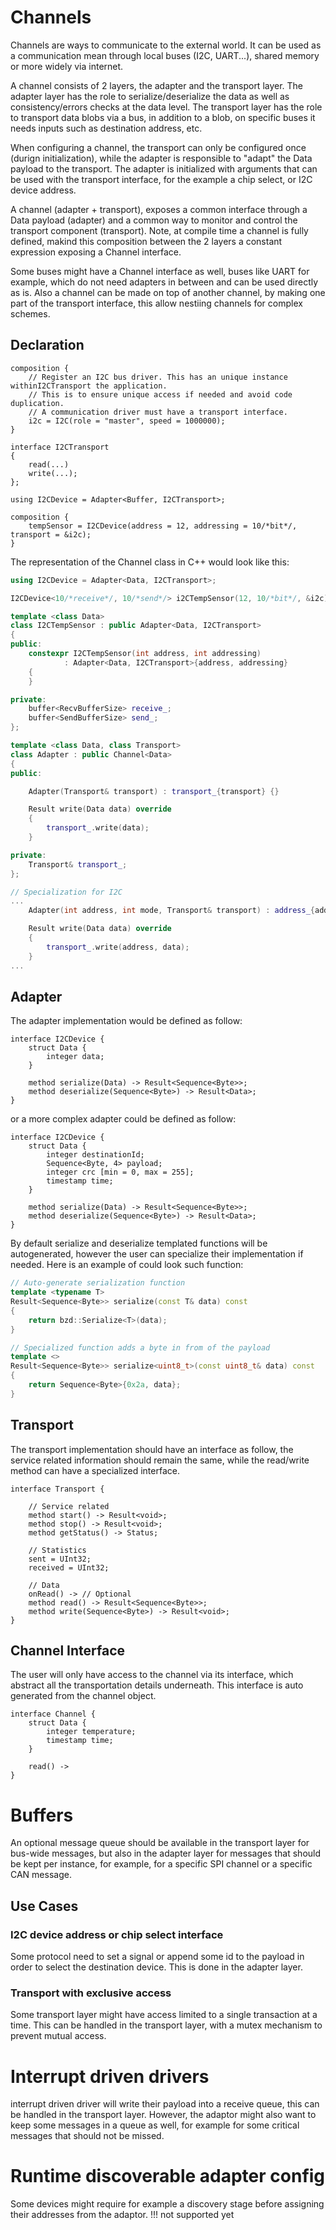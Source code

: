 # Channels

Channels are ways to communicate to the external world.
It can be used as a communication mean through local buses (I2C, UART...), shared memory or more widely via internet.

A channel consists of 2 layers, the adapter and the transport layer.
The adapter layer has the role to serialize/deserialize the data as well as consistency/errors checks at the data level.
The transport layer has the role to transport data blobs via a bus, in addition to a blob, on specific buses it needs inputs
such as destination address, etc.

When configuring a channel, the transport can only be configured once (durign initialization), while the adapter
is responsible to "adapt" the Data payload to the transport. The adapter is initialized with arguments
that can be used with the transport interface, for the example a chip select, or I2C device address.

A channel (adapter + transport), exposes a common interface through a Data payload (adapter) and a common way to
monitor and control the transport component (transport).
Note, at compile time a channel is fully defined, makind this composition between the 2 layers a constant expression
exposing a Channel<Data> interface.

Some buses might have a Channel interface as well, buses like UART for example, which do not need adapters in between and
can be used directly as is.
Also a channel can be made on top of another channel, by making one part of the transport interface, this allow nestiing channels
for complex schemes.

## Declaration

```
composition {
	// Register an I2C bus driver. This has an unique instance withinI2CTransport the application.
	// This is to ensure unique access if needed and avoid code duplication.
	// A communication driver must have a transport interface.
	i2c = I2C(role = "master", speed = 1000000);
}

interface I2CTransport
{
	read(...)
	write(...);
};

using I2CDevice = Adapter<Buffer, I2CTransport>;

composition {
	tempSensor = I2CDevice(address = 12, addressing = 10/*bit*/, transport = &i2c);
}
```

The representation of the Channel class in C++ would look like this:

```C++
using I2CDevice = Adapter<Data, I2CTransport>;

I2CDevice<10/*receive*/, 10/*send*/> i2CTempSensor(12, 10/*bit*/, &i2c);

template <class Data>
class I2CTempSensor : public Adapter<Data, I2CTransport>
{
public:
	constexpr I2CTempSensor(int address, int addressing)
			: Adapter<Data, I2CTransport>{address, addressing}
	{
	}

private:
	buffer<RecvBufferSize> receive_;
	buffer<SendBufferSize> send_;
};

template <class Data, class Transport>
class Adapter : public Channel<Data>
{
public:

	Adapter(Transport& transport) : transport_{transport} {}

	Result write(Data data) override
	{
		transport_.write(data);
	}

private:
	Transport& transport_;
};

// Specialization for I2C
...
	Adapter(int address, int mode, Transport& transport) : address_{address}, mode_{mode}, transport_{transport} {}

	Result write(Data data) override
	{
		transport_.write(address, data);
	}
...
```

## Adapter

The adapter implementation would be defined as follow:

```
interface I2CDevice {
	struct Data {
		integer data;
	}

	method serialize(Data) -> Result<Sequence<Byte>>;
	method deserialize(Sequence<Byte>) -> Result<Data>;
}
```

or a more complex adapter could be defined as follow:

```
interface I2CDevice {
	struct Data {
		integer destinationId;
		Sequence<Byte, 4> payload;
		integer crc [min = 0, max = 255];
		timestamp time;
	}

	method serialize(Data) -> Result<Sequence<Byte>>;
	method deserialize(Sequence<Byte>) -> Result<Data>;
}
```

By default serialize and deserialize templated functions will be autogenerated,
however the user can specialize their implementation if needed.
Here is an example of could look such function:

```c++
// Auto-generate serialization function
template <typename T>
Result<Sequence<Byte>> serialize(const T& data) const
{
	return bzd::Serialize<T>(data);
}

// Specialized function adds a byte in from of the payload
template <>
Result<Sequence<Byte>> serialize<uint8_t>(const uint8_t& data) const
{
	return Sequence<Byte>{0x2a, data};
}
```

## Transport

The transport implementation should have an interface as follow, the service related information
should remain the same, while the read/write method can have a specialized interface.

```
interface Transport {

	// Service related
	method start() -> Result<void>;
	method stop() -> Result<void>;
	method getStatus() -> Status;

	// Statistics
	sent = UInt32;
	received = UInt32;

	// Data
	onRead() -> // Optional
	method read() -> Result<Sequence<Byte>>;
	method write(Sequence<Byte>) -> Result<void>;
}
```

## Channel Interface

The user will only have access to the channel via its interface, which abstract all the transportation details underneath.
This interface is auto generated from the channel object.

```
interface Channel {
	struct Data {
		integer temperature;
		timestamp time;
	}

	read() ->
}
```

# Buffers

An optional message queue should be available in the transport layer for bus-wide messages, but also in the adapter layer for messages
that should be kept per instance, for example, for a specific SPI channel or a specific CAN message.

## Use Cases

### I2C device address or chip select interface

Some protocol need to set a signal or append some id to the payload in order to select the destination device. This is done in the adapter layer.

### Transport with exclusive access

Some transport layer might have access limited to a single transaction at a time.
This can be handled in the transport layer, with a mutex mechanism to prevent mutual access.

# Interrupt driven drivers

interrupt driven driver will write their payload into a receive queue, this can be handled
in the transport layer.
However, the adaptor might also want to keep some messages in a queue as well, for example
for some critical messages that should not be missed.

# Runtime discoverable adapter config

Some devices might require for example a discovery stage before assigning their addresses
from the adaptor.
!!! not supported yet
